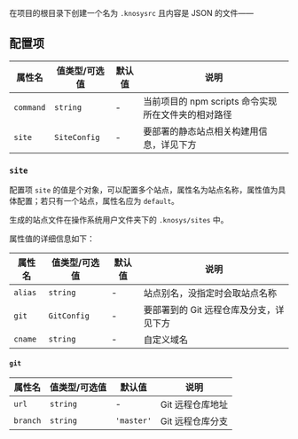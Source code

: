 在项目的根目录下创建一个名为 `.knosysrc` 且内容是 JSON 的文件——

## 配置项

| 属性名 | 值类型/可选值 | 默认值 | 说明 |
| --- | --- | --- | --- |
| `command` | `string` | - | 当前项目的 npm scripts 命令实现所在文件夹的相对路径 |
| `site` | `SiteConfig` | - | 要部署的静态站点相关构建用信息，详见下方 |

### `site`

配置项 `site` 的值是个对象，可以配置多个站点，属性名为站点名称，属性值为具体配置；若只有一个站点，属性名应为 `default`。

生成的站点文件在操作系统用户文件夹下的 `.knosys/sites` 中。

属性值的详细信息如下：

| 属性名 | 值类型/可选值 | 默认值 | 说明 |
| --- | --- | --- | --- |
| `alias` | `string` | - | 站点别名，没指定时会取站点名称 |
| `git` | `GitConfig` | - | 要部署到的 Git 远程仓库及分支，详见下方 |
| `cname` | `string` | - | 自定义域名 |

#### `git`

| 属性名 | 值类型/可选值 | 默认值 | 说明 |
| --- | --- | --- | --- |
| `url` | `string` | - | Git 远程仓库地址 |
| `branch` | `string` | `'master'` | Git 远程仓库分支 |
